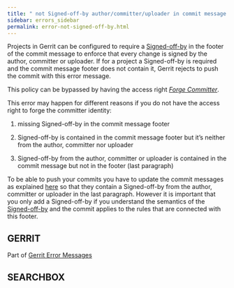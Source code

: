 ```yaml
---
title: " not Signed-off-by author/committer/uploader in commit message footer"
sidebar: errors_sidebar
permalink: error-not-signed-off-by.html
---
```

Projects in Gerrit can be configured to require a
[Signed-off-by](user-signedoffby.html#Signed-off-by) in the footer of
the commit message to enforce that every change is signed by the author,
committer or uploader. If for a project a Signed-off-by is required and
the commit message footer does not contain it, Gerrit rejects to push
the commit with this error message.

This policy can be bypassed by having the access right [*Forge
Committer*](access-control.html#category_forge_committer).

This error may happen for different reasons if you do not have the
access right to forge the committer identity:

1.  missing Signed-off-by in the commit message footer

2.  Signed-off-by is contained in the commit message footer but it’s
    neither from the author, committer nor uploader

3.  Signed-off-by from the author, committer or uploader is contained in
    the commit message but not in the footer (last paragraph)

To be able to push your commits you have to update the commit messages
as explained [here](error-push-fails-due-to-commit-message.html) so that
they contain a Signed-off-by from the author, committer or uploader in
the last paragraph. However it is important that you only add a
Signed-off-by if you understand the semantics of the
[Signed-off-by](user-signedoffby.html#Signed-off-by) and the commit
applies to the rules that are connected with this footer.

## GERRIT

Part of [Gerrit Error Messages](error-messages.html)

## SEARCHBOX

